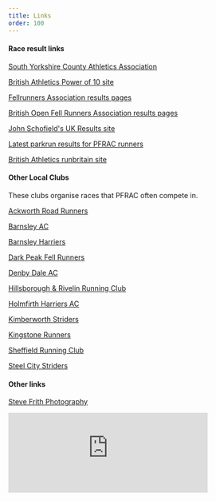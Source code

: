 ```yaml
---
title: Links
order: 100
---
```

#### Race result links

[South Yorkshire County Athletics Association](http://www.sycaa.co.uk/)

[British Athletics Power of 10 site](http://www.thepowerof10.info/athletes/athleteslookup.aspx?club=Penistone)

[Fellrunners Association results pages](http://fellrunner.org.uk/results.php)

[British Open Fell Runners Association results pages](http://bofra.co.uk/Results.php)

[John Schofield's UK Results site](http://www.ukresults.net/index.html)

[Latest parkrun results for PFRAC runners](http://www.parkrun.com/results/consolidatedclub/?clubNum=2801)

[British Athletics runbritain site](http://www.runbritainrankings.com/runners/runnerslookup.aspx?Club=Penistone)

#### Other Local Clubs

These clubs organise races that PFRAC often compete in.

[Ackworth Road Runners](https://www.ackworthroadrunners.club/)

[Barnsley AC](https://www.barnsleyac.co.uk/)

[Barnsley Harriers](http://www.barnsleyharriers.org.uk/)

[Dark Peak Fell Runners](https://www.dpfr.org.uk/)

[Denby Dale AC](https://www.denbydaleac.co.uk/)

[Hillsborough & Rivelin Running Club](https://hillsboroughandrivelinrunningclub.co.uk/)

[Holmfirth Harriers AC](https://www.holmfirthharriers.com/)

[Kimberworth Striders](http://kimberworthstriders.co.uk/)

[Kingstone Runners](https://www.kingstonerunners.co.uk/)

[Sheffield Running Club](https://www.sheffieldrunningclub.org.uk/)

[Steel City Striders](https://www.steelcitystriders.co.uk/)

#### Other links

[Steve Frith Photography](https://www.flickr.com/photos/193220902@N03/albums/)

<iframe src="https://www.strava.com/clubs/penistone/latest-rides/5d90c0226d91362addf6d4a84bd6c29619d91302?show_rides=false" width="400" height="160" frameborder="0" scrolling="no"></iframe>
